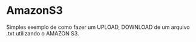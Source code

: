# AmazonS3
Simples exemplo de como fazer um UPLOAD, DOWNLOAD de um arquivo .txt utilizando o AMAZON S3.
